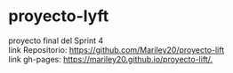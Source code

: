 # proyecto-lyft
proyecto final del Sprint 4  
link Repositorio: <https://github.com/Mariley20/proyecto-lift>  
link gh-pages: <https://mariley20.github.io/proyecto-lift/.>  
